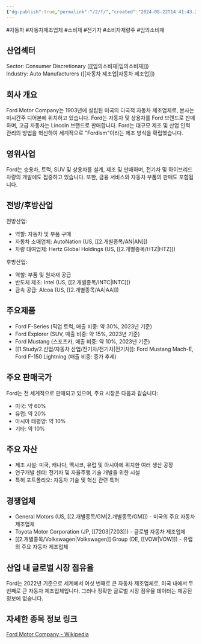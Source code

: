 ```yaml
---
{"dg-publish":true,"permalink":"/2/f/","created":"2024-08-22T14:41:43.291+09:00","updated":"2025-07-29T21:37:04.645+09:00"}
---
```


#자동차 #자동차제조업체 #소비재 #전기차 #소비자재량주 #임의소비재

## 산업섹터

Sector: Consumer Discretionary ([[임의소비재\|임의소비재]])  
Industry: Auto Manufacturers ([[자동차 제조업\|자동차 제조업]])

## 회사 개요

Ford Motor Company는 1903년에 설립된 미국의 다국적 자동차 제조업체로, 본사는 미시간주 디어본에 위치하고 있습니다. Ford는 자동차 및 상용차를 Ford 브랜드로 판매하며, 고급 자동차는 Lincoln 브랜드로 판매합니다. Ford는 대규모 제조 및 산업 인력 관리의 방법을 혁신하여 세계적으로 "Fordism"이라는 제조 방식을 확립했습니다.

## 영위사업

Ford는 승용차, 트럭, SUV 및 상용차를 설계, 제조 및 판매하며, 전기차 및 하이브리드 차량의 개발에도 집중하고 있습니다. 또한, 금융 서비스와 자동차 부품의 판매도 포함됩니다.

## 전방/후방산업

전방산업:

- 역할: 자동차 및 부품 구매
- 자동차 소매업체: AutoNation (US, [[2.개별종목/AN\|AN]])
- 차량 대여업체: Hertz Global Holdings (US, [[2.개별종목/HTZ\|HTZ]])

후방산업:

- 역할: 부품 및 원자재 공급
- 반도체 제조: Intel (US, [[2.개별종목/INTC\|INTC]])
- 금속 공급: Alcoa (US, [[2.개별종목/AA\|AA]])

## 주요제품

- Ford F-Series (픽업 트럭, 매출 비중: 약 30%, 2023년 기준)
- Ford Explorer (SUV, 매출 비중: 약 15%, 2023년 기준)
- Ford Mustang (스포츠카, 매출 비중: 약 10%, 2023년 기준)
- [[1.Study/2.산업/자동차 산업/전기차/전기차\|전기차]]: Ford Mustang Mach-E, Ford F-150 Lightning (매출 비중: 증가 추세)

## 주요 판매국가

Ford는 전 세계적으로 판매되고 있으며, 주요 시장은 다음과 같습니다:

- 미국: 약 60%
- 유럽: 약 20%
- 아시아 태평양: 약 10%
- 기타: 약 10%

## 주요 자산

- 제조 시설: 미국, 캐나다, 멕시코, 유럽 및 아시아에 위치한 여러 생산 공장
- 연구개발 센터: 전기차 및 자율주행 기술 개발을 위한 시설
- 특허 포트폴리오: 자동차 기술 및 혁신 관련 특허

## 경쟁업체

- General Motors (US, [[2.개별종목/GM\|2.개별종목/GM]]) - 미국의 주요 자동차 제조업체
- Toyota Motor Corporation (JP, [[7203\|7203]]) - 글로벌 자동차 제조업체
- [[2.개별종목/Volkswagen\|Volkswagen]] Group (DE, [[VOW\|VOW]]) - 유럽의 주요 자동차 제조업체

## 산업 내 글로벌 시장 점유율

Ford는 2022년 기준으로 세계에서 여섯 번째로 큰 자동차 제조업체로, 미국 내에서 두 번째로 큰 자동차 제조업체입니다. 그러나 정확한 글로벌 시장 점유율 데이터는 제공된 정보에 없습니다.

## 자세한 종목 정보 링크

[Ford Motor Company - Wikipedia](https://en.wikipedia.org/wiki/Ford_Motor_Company)